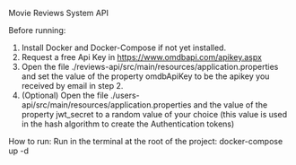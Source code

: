 Movie Reviews System API

Before running:
1) Install Docker and Docker-Compose if not yet installed.
2) Request a free Api Key in https://www.omdbapi.com/apikey.aspx
3) Open the file ./reviews-api/src/main/resources/application.properties and set the value of the property omdbApiKey to be the apikey you received by email in step 2.
4) (Optional) Open the file ./users-api/src/main/resources/application.properties and the value of the property jwt_secret to a random value of your choice (this value is used in the hash algorithm to create the Authentication tokens)

How to run:
Run in the terminal at the root of the project:
docker-compose up -d